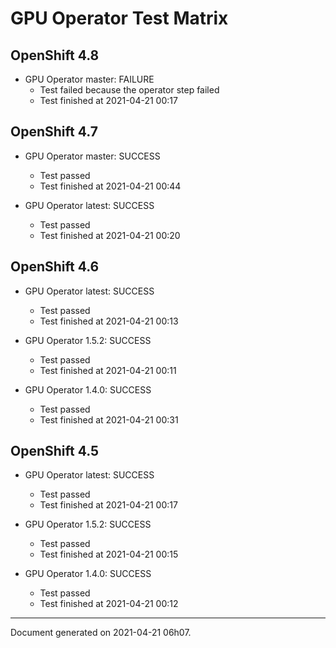 
GPU Operator Test Matrix
========================

OpenShift 4.8
-------------

* GPU Operator master: FAILURE
  - Test failed because the operator step failed
  - Test finished at 2021-04-21 00:17

OpenShift 4.7
-------------

* GPU Operator master: SUCCESS
  - Test passed
  - Test finished at 2021-04-21 00:44

* GPU Operator latest: SUCCESS
  - Test passed
  - Test finished at 2021-04-21 00:20

OpenShift 4.6
-------------

* GPU Operator latest: SUCCESS
  - Test passed
  - Test finished at 2021-04-21 00:13

* GPU Operator 1.5.2: SUCCESS
  - Test passed
  - Test finished at 2021-04-21 00:11

* GPU Operator 1.4.0: SUCCESS
  - Test passed
  - Test finished at 2021-04-21 00:31

OpenShift 4.5
-------------

* GPU Operator latest: SUCCESS
  - Test passed
  - Test finished at 2021-04-21 00:17

* GPU Operator 1.5.2: SUCCESS
  - Test passed
  - Test finished at 2021-04-21 00:15

* GPU Operator 1.4.0: SUCCESS
  - Test passed
  - Test finished at 2021-04-21 00:12


---
Document generated on 2021-04-21 06h07.

